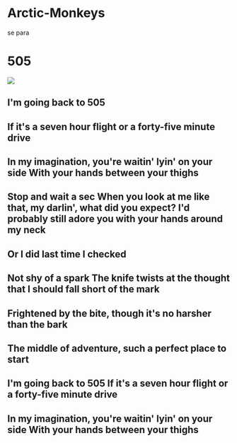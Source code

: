 # Arctic-Monkeys
se para
<HTML>
<HEAD>
<TITLE>Ziguiriguidum</TITLE>
</HEAD>
<h1>505</h1>
<BODY>
<img src="https://upload.wikimedia.org/wikipedia/pt/d/dc/Arctic_Monkeys_Favourite.jpg">

<h2>I'm going back to 505</h2>
<h2>If it's a seven hour flight or a forty-five minute drive</h2>
<h2>In my imagination, you're waitin' lyin' on your side
With your hands between your thighs</h2>
<h2>Stop and wait a sec
When you look at me like that, my darlin', what did you expect?
I'd probably still adore you with your hands around my neck</h2>
<h2>Or I did last time I checked</h2>
<h2>Not shy of a spark
The knife twists at the thought that I should fall short of the mark</h2>
<h2>Frightened by the bite, though it's no harsher than the bark</h2>
<h2>The middle of adventure, such a perfect place to start</h2>
<h2>I'm going back to 505
If it's a seven hour flight or a forty-five minute drive</h2>
<h2>In my imagination, you're waitin' lyin' on your side
With your hands between your thighs</h2>
</BODY>

</HTML>
